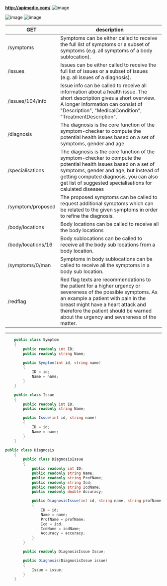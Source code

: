**http://apimedic.com/**
![image](https://cloud.githubusercontent.com/assets/1849690/22407188/6a6a6370-e66a-11e6-9c4f-29fb99879bc6.png)

![image](https://cloud.githubusercontent.com/assets/1849690/22407517/833e35e2-e670-11e6-818c-e3b54c507f90.png)
![image](https://cloud.githubusercontent.com/assets/1849690/22407518/89af0f3c-e670-11e6-8ba9-f8d1363a1e28.png)

GET|description
----|-------------
/symptoms | Symptoms can be either called to receive the full list of symptoms or a subset of symptoms (e.g. all symptoms of a body sublocation).
/issues | Issues can be either called to receive the full list of issues or a subset of issues (e.g. all issues of a diagnosis).
/issues/104/info | Issue info can be called to receive all information about a health issue. The short description gives a short overview. A longer information can consist of "Description", "MedicalCondition", "TreatmentDescription".
/diagnosis | The diagnosis is the core function of the symptom-checker to compute the potential health issues based on a set of symptoms, gender and age.
/specialisations | The diagnosis is the core function of the symptom-checker to compute the potential health issues based on a set of symptoms, gender and age, but instead of getting computed diagnosis, you can also get list of suggested specialisations for calulated diseases
/symptom/proposed | The proposed symptoms can be called to request additional symptoms which can be related to the given symptoms in order to refine the diagnosis.
/body/locations | Body locations can be called to receive all the body locations
/body/locations/16 | Body sublocations can be called to receive all the body sub locations from a body location.
/symptoms/0/man | Symptoms in body sublocations can be called to receive all the symptoms in a body sub location.
/redflag | Red flag texts are recommendations to the patient for a higher urgency or severeness of the possible symptoms. As an example a patient with pain in the breast might have a heart attack and therefore the patient should be warned about the urgency and severeness of the matter.
------------

```c#
    public class Symptom
    {
        public readonly int ID;
        public readonly string Name;

        public Symptom(int id, string name)
        {
            ID = id;
            Name = name;
        }
    }
```

```c#
    public class Issue
    {
        public readonly int ID;
        public readonly string Name;

        public Issue(int id, string name)
        {
            ID = id;
            Name = name;
        }
    }
```

```c#
public class Diagnosis
    {
        public class DiagnosisIssue
        {
            public readonly int ID;
            public readonly string Name;
            public readonly string ProfName;
            public readonly string Icd;
            public readonly string IcdName;
            public readonly double Accuracy;

            public DiagnosisIssue(int id, string name, string profName, string icd, string icdName, double accuracy)
            {
                ID = id;
                Name = name;
                ProfName = profName;
                Icd = icd;
                IcdName = icdName;
                Accuracy = accuracy;
            }
        }

        public readonly DiagnosisIssue Issue;

        public Diagnosis(DiagnosisIssue issue)
        {
            Issue = issue;
        }
    }
```
